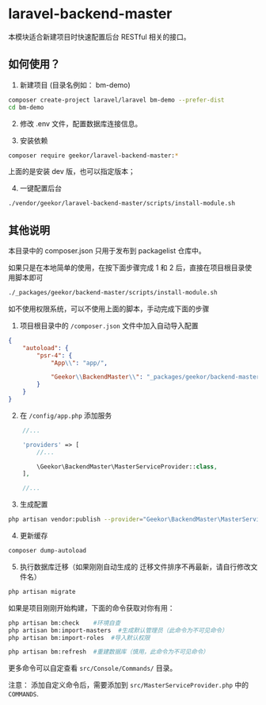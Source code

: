 # laravel-backend-master

本模块适合新建项目时快速配置后台 RESTful 相关的接口。
## 如何使用？

1. 新建项目 (目录名例如： bm-demo)

```sh
composer create-project laravel/laravel bm-demo --prefer-dist
cd bm-demo
```

2. 修改 .env 文件，配置数据库连接信息。

3. 安装依赖

```sh
composer require geekor/laravel-backend-master:*
```

上面的是安装 dev 版，也可以指定版本；

4. 一键配置后台

```sh
./vendor/geekor/laravel-backend-master/scripts/install-module.sh
```

## 其他说明
本目录中的 composer.json 只用于发布到 packagelist 仓库中。

如果只是在本地简单的使用，在按下面步骤完成 1 和 2 后，直接在项目根目录使用脚本即可

```sh
./_packages/geekor/backend-master/scripts/install-module.sh
```

如不使用权限系统，可以不使用上面的脚本，手动完成下面的步骤

1. 项目根目录中的 `/composer.json` 文件中加入自动导入配置
```json
{
    "autoload": {
        "psr-4": {
            "App\\": "app/",

            "Geekor\\BackendMaster\\": "_packages/geekor/backend-master/src/",
        }
    }
}
```

2. 在 `/config/app.php` 添加服务

```php
    //...

    'providers' => [
        //...

        \Geekor\BackendMaster\MasterServiceProvider::class,
    ],

    //...
```

3. 生成配置

```sh
php artisan vendor:publish --provider="Geekor\BackendMaster\MasterServiceProvider"
```

4. 更新缓存

```sh
composer dump-autoload
```

5. 执行数据库迁移（如果刚刚自动生成的 迁移文件排序不再最新，请自行修改文件名）

```sh
php artisan migrate
```

如果是项目刚刚开始构建，下面的命令获取对你有用：

```sh
php artisan bm:check    #环境自查
php artisan bm:import-masters  #生成默认管理员（此命令为不可见命令）
php artisan bm:import-roles  #导入默认权限

php artisan bm:refresh  #重建数据库（慎用，此命令为不可见命令）
```
更多命令可以自定查看 `src/Console/Commands/` 目录。

注意： 添加自定义命令后，需要添加到 `src/MasterServiceProvider.php` 中的 `COMMANDS`.



